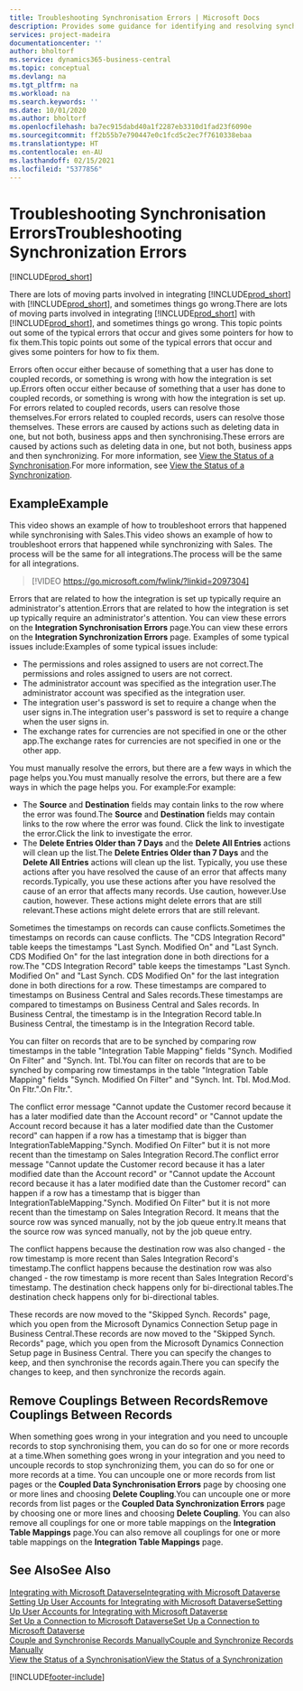 ```yaml
---
title: Troubleshooting Synchronisation Errors | Microsoft Docs
description: Provides some guidance for identifying and resolving synchronisation errors.
services: project-madeira
documentationcenter: ''
author: bholtorf
ms.service: dynamics365-business-central
ms.topic: conceptual
ms.devlang: na
ms.tgt_pltfrm: na
ms.workload: na
ms.search.keywords: ''
ms.date: 10/01/2020
ms.author: bholtorf
ms.openlocfilehash: ba7ec915dabd40a1f2287eb3310d1fad23f6090e
ms.sourcegitcommit: ff2b55b7e790447e0c1fcd5c2ec7f7610338ebaa
ms.translationtype: HT
ms.contentlocale: en-AU
ms.lasthandoff: 02/15/2021
ms.locfileid: "5377856"
---
```

# <a name="troubleshooting-synchronization-errors"></a><span data-ttu-id="5518e-103">Troubleshooting Synchronisation Errors</span><span class="sxs-lookup"><span data-stu-id="5518e-103">Troubleshooting Synchronization Errors</span></span>
[!INCLUDE[prod_short](includes/cc_data_platform_banner.md)]

<span data-ttu-id="5518e-104">There are lots of moving parts involved in integrating [!INCLUDE[prod_short](includes/prod_short.md)] with [!INCLUDE[prod_short](includes/cds_long_md.md)], and sometimes things go wrong.</span><span class="sxs-lookup"><span data-stu-id="5518e-104">There are lots of moving parts involved in integrating [!INCLUDE[prod_short](includes/prod_short.md)] with [!INCLUDE[prod_short](includes/cds_long_md.md)], and sometimes things go wrong.</span></span> <span data-ttu-id="5518e-105">This topic points out some of the typical errors that occur and gives some pointers for how to fix them.</span><span class="sxs-lookup"><span data-stu-id="5518e-105">This topic points out some of the typical errors that occur and gives some pointers for how to fix them.</span></span>

<span data-ttu-id="5518e-106">Errors often occur either because of something that a user has done to coupled records, or something is wrong with how the integration is set up.</span><span class="sxs-lookup"><span data-stu-id="5518e-106">Errors often occur either because of something that a user has done to coupled records, or something is wrong with how the integration is set up.</span></span> <span data-ttu-id="5518e-107">For errors related to coupled records, users can resolve those themselves.</span><span class="sxs-lookup"><span data-stu-id="5518e-107">For errors related to coupled records, users can resolve those themselves.</span></span> <span data-ttu-id="5518e-108">These errors are caused by actions such as deleting data in one, but not both, business apps and then synchronising.</span><span class="sxs-lookup"><span data-stu-id="5518e-108">These errors are caused by actions such as deleting data in one, but not both, business apps and then synchronizing.</span></span> <span data-ttu-id="5518e-109">For more information, see [View the Status of a Synchronisation](admin-how-to-view-synchronization-status.md).</span><span class="sxs-lookup"><span data-stu-id="5518e-109">For more information, see [View the Status of a Synchronization](admin-how-to-view-synchronization-status.md).</span></span>

## <a name="example"></a><span data-ttu-id="5518e-110">Example</span><span class="sxs-lookup"><span data-stu-id="5518e-110">Example</span></span>
<span data-ttu-id="5518e-111">This video shows an example of how to troubleshoot errors that happened while synchronising with Sales.</span><span class="sxs-lookup"><span data-stu-id="5518e-111">This video shows an example of how to troubleshoot errors that happened while synchronizing with Sales.</span></span> <span data-ttu-id="5518e-112">The process will be the same for all integrations.</span><span class="sxs-lookup"><span data-stu-id="5518e-112">The process will be the same for all integrations.</span></span> 

> [!VIDEO https://go.microsoft.com/fwlink/?linkid=2097304]

<span data-ttu-id="5518e-113">Errors that are related to how the integration is set up typically require an administrator's attention.</span><span class="sxs-lookup"><span data-stu-id="5518e-113">Errors that are related to how the integration is set up typically require an administrator's attention.</span></span> <span data-ttu-id="5518e-114">You can view these errors on the **Integration Synchronisation Errors** page.</span><span class="sxs-lookup"><span data-stu-id="5518e-114">You can view these errors on the **Integration Synchronization Errors** page.</span></span> <span data-ttu-id="5518e-115">Examples of some typical issues include:</span><span class="sxs-lookup"><span data-stu-id="5518e-115">Examples of some typical issues include:</span></span>  
  
* <span data-ttu-id="5518e-116">The permissions and roles assigned to users are not correct.</span><span class="sxs-lookup"><span data-stu-id="5518e-116">The permissions and roles assigned to users are not correct.</span></span>  
* <span data-ttu-id="5518e-117">The administrator account was specified as the integration user.</span><span class="sxs-lookup"><span data-stu-id="5518e-117">The administrator account was specified as the integration user.</span></span>  
* <span data-ttu-id="5518e-118">The integration user's password is set to require a change when the user signs in.</span><span class="sxs-lookup"><span data-stu-id="5518e-118">The integration user's password is set to require a change when the user signs in.</span></span>  
* <span data-ttu-id="5518e-119">The exchange rates for currencies are not specified in one or the other app.</span><span class="sxs-lookup"><span data-stu-id="5518e-119">The exchange rates for currencies are not specified in one or the other app.</span></span>  
  
<span data-ttu-id="5518e-120">You must manually resolve the errors, but there are a few ways in which the page helps you.</span><span class="sxs-lookup"><span data-stu-id="5518e-120">You must manually resolve the errors, but there are a few ways in which the page helps you.</span></span> <span data-ttu-id="5518e-121">For example:</span><span class="sxs-lookup"><span data-stu-id="5518e-121">For example:</span></span>  

* <span data-ttu-id="5518e-122">The **Source** and **Destination** fields may contain links to the row where the error was found.</span><span class="sxs-lookup"><span data-stu-id="5518e-122">The **Source** and **Destination** fields may contain links to the row where the error was found.</span></span> <span data-ttu-id="5518e-123">Click the link to investigate the error.</span><span class="sxs-lookup"><span data-stu-id="5518e-123">Click the link to investigate the error.</span></span>  
* <span data-ttu-id="5518e-124">The **Delete Entries Older than 7 Days** and the **Delete All Entries** actions will clean up the list.</span><span class="sxs-lookup"><span data-stu-id="5518e-124">The **Delete Entries Older than 7 Days** and the **Delete All Entries** actions will clean up the list.</span></span> <span data-ttu-id="5518e-125">Typically, you use these actions after you have resolved the cause of an error that affects many records.</span><span class="sxs-lookup"><span data-stu-id="5518e-125">Typically, you use these actions after you have resolved the cause of an error that affects many records.</span></span> <span data-ttu-id="5518e-126">Use caution, however.</span><span class="sxs-lookup"><span data-stu-id="5518e-126">Use caution, however.</span></span> <span data-ttu-id="5518e-127">These actions might delete errors that are still relevant.</span><span class="sxs-lookup"><span data-stu-id="5518e-127">These actions might delete errors that are still relevant.</span></span>

<span data-ttu-id="5518e-128">Sometimes the timestamps on records can cause conflicts.</span><span class="sxs-lookup"><span data-stu-id="5518e-128">Sometimes the timestamps on records can cause conflicts.</span></span> <span data-ttu-id="5518e-129">The "CDS Integration Record" table keeps the timestamps "Last Synch. Modified On" and "Last Synch. CDS Modified On" for the last integration done in both directions for a row.</span><span class="sxs-lookup"><span data-stu-id="5518e-129">The "CDS Integration Record" table keeps the timestamps "Last Synch. Modified On" and "Last Synch. CDS Modified On" for the last integration done in both directions for a row.</span></span> <span data-ttu-id="5518e-130">These timestamps are compared to timestamps on Business Central and Sales records.</span><span class="sxs-lookup"><span data-stu-id="5518e-130">These timestamps are compared to timestamps on Business Central and Sales records.</span></span> <span data-ttu-id="5518e-131">In Business Central, the timestamp is in the Integration Record table.</span><span class="sxs-lookup"><span data-stu-id="5518e-131">In Business Central, the timestamp is in the Integration Record table.</span></span>

<span data-ttu-id="5518e-132">You can filter on records that are to be synched by comparing row timestamps in the table "Integration Table Mapping" fields "Synch. Modified On Filter" and "Synch. Int. Tbl.</span><span class="sxs-lookup"><span data-stu-id="5518e-132">You can filter on records that are to be synched by comparing row timestamps in the table "Integration Table Mapping" fields "Synch. Modified On Filter" and "Synch. Int. Tbl.</span></span> <span data-ttu-id="5518e-133">Mod.</span><span class="sxs-lookup"><span data-stu-id="5518e-133">Mod.</span></span> <span data-ttu-id="5518e-134">On Fltr.".</span><span class="sxs-lookup"><span data-stu-id="5518e-134">On Fltr.".</span></span>

<span data-ttu-id="5518e-135">The conflict error message "Cannot update the Customer record because it has a later modified date than the Account record" or "Cannot update the Account record because it has a later modified date than the Customer record" can happen if a row has a timestamp that is bigger than IntegrationTableMapping."Synch. Modified On Filter" but it is not more recent than the timestamp on Sales Integration Record.</span><span class="sxs-lookup"><span data-stu-id="5518e-135">The conflict error message "Cannot update the Customer record because it has a later modified date than the Account record" or "Cannot update the Account record because it has a later modified date than the Customer record" can happen if a row has a timestamp that is bigger than IntegrationTableMapping."Synch. Modified On Filter" but it is not more recent than the timestamp on Sales Integration Record.</span></span> <span data-ttu-id="5518e-136">It means that the source row was synced manually, not by the job queue entry.</span><span class="sxs-lookup"><span data-stu-id="5518e-136">It means that the source row was synced manually, not by the job queue entry.</span></span> 

<span data-ttu-id="5518e-137">The conflict happens because the destination row was also changed  - the row timestamp is more recent than Sales Integration Record's timestamp.</span><span class="sxs-lookup"><span data-stu-id="5518e-137">The conflict happens because the destination row was also changed  - the row timestamp is more recent than Sales Integration Record's timestamp.</span></span> <span data-ttu-id="5518e-138">The destination check happens only for bi-directional tables.</span><span class="sxs-lookup"><span data-stu-id="5518e-138">The destination check happens only for bi-directional tables.</span></span> 

<span data-ttu-id="5518e-139">These records are now moved to the "Skipped Synch. Records" page, which you open from the Microsoft Dynamics Connection Setup page in Business Central.</span><span class="sxs-lookup"><span data-stu-id="5518e-139">These records are now moved to the "Skipped Synch. Records" page, which you open from the Microsoft Dynamics Connection Setup page in Business Central.</span></span> <span data-ttu-id="5518e-140">There you can specify the changes to keep, and then synchronise the records again.</span><span class="sxs-lookup"><span data-stu-id="5518e-140">There you can specify the changes to keep, and then synchronize the records again.</span></span>

## <a name="remove-couplings-between-records"></a><span data-ttu-id="5518e-141">Remove Couplings Between Records</span><span class="sxs-lookup"><span data-stu-id="5518e-141">Remove Couplings Between Records</span></span>
<span data-ttu-id="5518e-142">When something goes wrong in your integration and you need to uncouple records to stop synchronising them, you can do so for one or more records at a time.</span><span class="sxs-lookup"><span data-stu-id="5518e-142">When something goes wrong in your integration and you need to uncouple records to stop synchronizing them, you can do so for one or more records at a time.</span></span> <span data-ttu-id="5518e-143">You can uncouple one or more records from list pages or the **Coupled Data Synchronisation Errors** page by choosing one or more lines and choosing **Delete Coupling**.</span><span class="sxs-lookup"><span data-stu-id="5518e-143">You can uncouple one or more records from list pages or the **Coupled Data Synchronization Errors** page by choosing one or more lines and choosing **Delete Coupling**.</span></span> <span data-ttu-id="5518e-144">You can also remove all couplings for one or more table mappings on the **Integration Table Mappings** page.</span><span class="sxs-lookup"><span data-stu-id="5518e-144">You can also remove all couplings for one or more table mappings on the **Integration Table Mappings** page.</span></span> 

## <a name="see-also"></a><span data-ttu-id="5518e-145">See Also</span><span class="sxs-lookup"><span data-stu-id="5518e-145">See Also</span></span>
[<span data-ttu-id="5518e-146">Integrating with Microsoft Dataverse</span><span class="sxs-lookup"><span data-stu-id="5518e-146">Integrating with Microsoft Dataverse</span></span>](admin-prepare-dynamics-365-for-sales-for-integration.md)  
[<span data-ttu-id="5518e-147">Setting Up User Accounts for Integrating with Microsoft Dataverse</span><span class="sxs-lookup"><span data-stu-id="5518e-147">Setting Up User Accounts for Integrating with Microsoft Dataverse</span></span>](admin-setting-up-integration-with-dynamics-sales.md)  
[<span data-ttu-id="5518e-148">Set Up a Connection to Microsoft Dataverse</span><span class="sxs-lookup"><span data-stu-id="5518e-148">Set Up a Connection to Microsoft Dataverse</span></span>](admin-how-to-set-up-a-dynamics-crm-connection.md)  
[<span data-ttu-id="5518e-149">Couple and Synchronise Records Manually</span><span class="sxs-lookup"><span data-stu-id="5518e-149">Couple and Synchronize Records Manually</span></span>](admin-how-to-couple-and-synchronize-records-manually.md)  
[<span data-ttu-id="5518e-150">View the Status of a Synchronisation</span><span class="sxs-lookup"><span data-stu-id="5518e-150">View the Status of a Synchronization</span></span>](admin-how-to-view-synchronization-status.md)  


[!INCLUDE[footer-include](includes/footer-banner.md)]